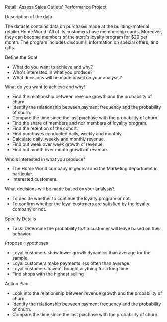 Retail: Assess Sales Outlets' Performance Project


Description of the data

The dataset contains data on purchases made at the building-material retailer Home World. All of its customers have membership cards. Moreover, they can become members of the store's loyalty program for $20 per month. The program includes discounts, information on special offers, and gifts.

Define the Goal

* What do you want to achieve and why?
* Who's interested in what you produce?
* What decisions will be made based on your analysis?

What do you want to achieve and why?

* Find the relationship between revenue growth and the probability of churn.
* Identify the relationship between payment frequency and the probability of churn.
* Compare the time since the last purchase with the probability of churn.
* Find the share of members and non members of loyality program.
* Find the retention of the cohort.
* Find purchases conducted daily, weekly and monthly.
* Calculate daily, weekly and monthly revenue.
* Find out week over week growth of revenue.
* Find out month over month growth of revenue.

Who's interested in what you produce?

* The Home World company in general and the Marketing department in particular.
* Interested customers.

What decisions will be made based on your analysis?

* To decide whether to continue the loyalty program or not.
* To confirm whether the loyal customers are satisfied by the loyalty company or not.

Specify Details

* Task: Determine the probability that a customer will leave based on their behavior.

Propose Hypotheses

* Loyal customers show lower growth dynamics than average for the sample.
* Loyal customers make payments less often than average.
* Loyal customers haven't bought anything for a long time.
* Find shops with the highest selling.


Action Plan

* Look into the relationship between revenue growth and the probability of churn.
* Identify the relationship between payment frequency and the probability of churn.
* Compare the time since the last purchase with the probability of churn.
